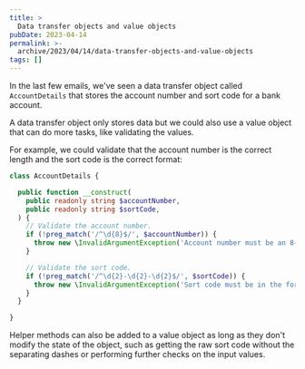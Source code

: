 ```yaml
---
title: >
  Data transfer objects and value objects
pubDate: 2023-04-14
permalink: >-
  archive/2023/04/14/data-transfer-objects-and-value-objects
tags: []
---
```


In the last few emails, we've seen a data transfer object called `AccountDetails` that stores the account number and sort code for a bank account.

A data transfer object only stores data but we could also use a value object that can do more tasks, like validating the values.

For example, we could validate that the account number is the correct length and the sort code is the correct format:

```php
class AccountDetails {

  public function __construct(
    public readonly string $accountNumber,
    public readonly string $sortCode,
  ) {
    // Validate the account number.
    if (!preg_match('/^\d{8}$/', $accountNumber)) {
      throw new \InvalidArgumentException('Account number must be an 8-digit number');
    }

    // Validate the sort code.
    if (!preg_match('/^\d{2}-\d{2}-\d{2}$/', $sortCode)) {
      throw new \InvalidArgumentException('Sort code must be in the format 00-00-00');
    }
  }

}
```

Helper methods can also be added to a value object as long as they don't modify the state of the object, such as getting the raw sort code without the separating dashes or performing further checks on the input values.

